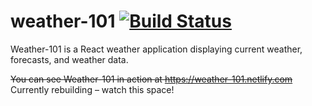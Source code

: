 # weather-101 [![Build Status](https://travis-ci.com/jrobind/weather-101.svg?branch=master)](https://travis-ci.com/jrobind/weather-101)

Weather-101 is a React weather application displaying current weather, forecasts, and weather data.

~~You can see Weather-101 in action at https://weather-101.netlify.com~~ Currently rebuilding – watch this space!

